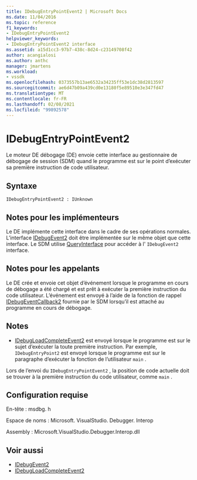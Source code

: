 ```yaml
---
title: IDebugEntryPointEvent2 | Microsoft Docs
ms.date: 11/04/2016
ms.topic: reference
f1_keywords:
- IDebugEntryPointEvent2
helpviewer_keywords:
- IDebugEntryPointEvent2 interface
ms.assetid: a15d1cc3-97b7-438c-8d24-c23149708f42
author: acangialosi
ms.author: anthc
manager: jmartens
ms.workload:
- vssdk
ms.openlocfilehash: 0373557b13ae6532a34235ff53e1dc38d2813597
ms.sourcegitcommit: ae6d47b09a439cd0e13180f5e89510e3e347fd47
ms.translationtype: MT
ms.contentlocale: fr-FR
ms.lasthandoff: 02/08/2021
ms.locfileid: "99892578"
---
```

# <a name="idebugentrypointevent2"></a>IDebugEntryPointEvent2
Le moteur DE débogage (DE) envoie cette interface au gestionnaire de débogage de session (SDM) quand le programme est sur le point d’exécuter sa première instruction de code utilisateur.

## <a name="syntax"></a>Syntaxe

```
IDebugEntryPointEvent2 : IUnknown
```

## <a name="notes-for-implementers"></a>Notes pour les implémenteurs
 Le DE implémente cette interface dans le cadre de ses opérations normales. L’interface [IDebugEvent2](../../../extensibility/debugger/reference/idebugevent2.md) doit être implémentée sur le même objet que cette interface. Le SDM utilise [QueryInterface](/cpp/atl/queryinterface) pour accéder à l' `IDebugEvent2` interface.

## <a name="notes-for-callers"></a>Notes pour les appelants
 Le DE crée et envoie cet objet d’événement lorsque le programme en cours de débogage a été chargé et est prêt à exécuter la première instruction du code utilisateur. L’événement est envoyé à l’aide de la fonction de rappel [IDebugEventCallback2](../../../extensibility/debugger/reference/idebugeventcallback2.md) fournie par le SDM lorsqu’il est attaché au programme en cours de débogage.

## <a name="remarks"></a>Notes
- [IDebugLoadCompleteEvent2](../../../extensibility/debugger/reference/idebugloadcompleteevent2.md) est envoyé lorsque le programme est sur le sujet d’exécuter la toute première instruction. Par exemple, `IDebugEntryPoint2` est envoyé lorsque le programme est sur le paragraphe d’exécuter la fonction de l’utilisateur `main` .

 Lors de l’envoi du `IDebugEntryPointEvent2` , la position de code actuelle doit se trouver à la première instruction du code utilisateur, comme `main` .

## <a name="requirements"></a>Configuration requise
 En-tête : msdbg. h

 Espace de noms : Microsoft. VisualStudio. Debugger. Interop

 Assembly : Microsoft.VisualStudio.Debugger.Interop.dll

## <a name="see-also"></a>Voir aussi
- [IDebugEvent2](../../../extensibility/debugger/reference/idebugevent2.md)
- [IDebugLoadCompleteEvent2](../../../extensibility/debugger/reference/idebugloadcompleteevent2.md)
